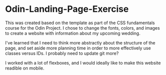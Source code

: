 # Odin-Landing-Page-Exercise
This was created based on the template as part of the CSS fundamentals course for the Odin Project. I chose to change the fonts, colors, and images to create a website with information about my upcoming wedding.

I've learned that I need to think more abstractly about the structure of the page, and set aside more planning time in order to more effectively use classes versus IDs. I probably need to update git more? 

I worked with a lot of flexboxes, and I would ideally like to make this website readible on mobile.